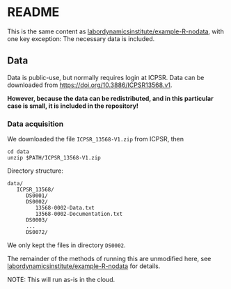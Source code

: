 # README

This is the same content as [labordynamicsinstitute/example-R-nodata](https://github.com/labordynamicsinstitute/example-R-nodata), with one key exception: The necessary data is included.

## Data

Data is public-use, but normally requires login at ICPSR. Data can be downloaded from https://doi.org/10.3886/ICPSR13568.v1. 

**However, because the data can be redistributed, and in this particular case is small, it is included in the repository!**

### Data acquisition


We downloaded the file `ICPSR_13568-V1.zip` from ICPSR, then

```{bash}
cd data
unzip $PATH/ICPSR_13568-V1.zip
```
Directory structure:

```
data/
   ICPSR_13568/
      DS0001/
      DS0002/
         13568-0002-Data.txt
         13568-0002-Documentation.txt
      DS0003/
      ...
      DS0072/
```

We only kept the files in directory `DS0002`.

The remainder of the methods of running this are unmodified here, see [labordynamicsinstitute/example-R-nodata](https://github.com/labordynamicsinstitute/example-R-nodata) for details.

NOTE: This will run as-is in the cloud.